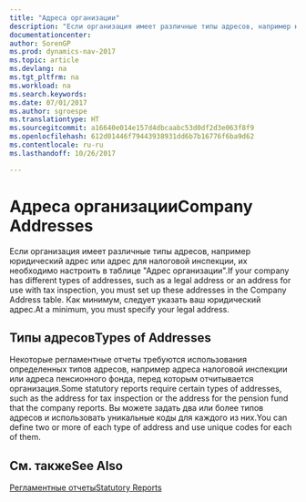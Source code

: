 ```yaml
---
title: "Адреса организации"
description: "Если организация имеет различные типы адресов, например юридический адрес или адрес для налоговой инспекции, их необходимо настроить в таблице \"Адрес организации\"."
documentationcenter: 
author: SorenGP
ms.prod: dynamics-nav-2017
ms.topic: article
ms.devlang: na
ms.tgt_pltfrm: na
ms.workload: na
ms.search.keywords: 
ms.date: 07/01/2017
ms.author: sgroespe
ms.translationtype: HT
ms.sourcegitcommit: a16640e014e157d4dbcaabc53d0df2d3e063f8f9
ms.openlocfilehash: 612d01446f79443938931dd6b7b16776f6ba9d62
ms.contentlocale: ru-ru
ms.lasthandoff: 10/26/2017

---
```

# <a name="company-addresses"></a><span data-ttu-id="e562f-103">Адреса организации</span><span class="sxs-lookup"><span data-stu-id="e562f-103">Company Addresses</span></span>
<span data-ttu-id="e562f-104">Если организация имеет различные типы адресов, например юридический адрес или адрес для налоговой инспекции, их необходимо настроить в таблице "Адрес организации".</span><span class="sxs-lookup"><span data-stu-id="e562f-104">If your company has different types of addresses, such as a legal address or an address for use with tax inspection, you must set up these addresses in the Company Address table.</span></span> <span data-ttu-id="e562f-105">Как минимум, следует указать ваш юридический адрес.</span><span class="sxs-lookup"><span data-stu-id="e562f-105">At a minimum, you must specify your legal address.</span></span>  

## <a name="types-of-addresses"></a><span data-ttu-id="e562f-106">Типы адресов</span><span class="sxs-lookup"><span data-stu-id="e562f-106">Types of Addresses</span></span>  
 <span data-ttu-id="e562f-107">Некоторые регламентные отчеты требуются использования определенных типов адресов, например адреса налоговой инспекции или адреса пенсионного фонда, перед которым отчитывается организация.</span><span class="sxs-lookup"><span data-stu-id="e562f-107">Some statutory reports require certain types of addresses, such as the address for tax inspection or the address for the pension fund that the company reports.</span></span> <span data-ttu-id="e562f-108">Вы можете задать два или более типов адресов и использовать уникальные коды для каждого из них.</span><span class="sxs-lookup"><span data-stu-id="e562f-108">You can define two or more of each type of address and use unique codes for each of them.</span></span>  

## <a name="see-also"></a><span data-ttu-id="e562f-109">См. также</span><span class="sxs-lookup"><span data-stu-id="e562f-109">See Also</span></span>  
[<span data-ttu-id="e562f-110">Регламентные отчеты</span><span class="sxs-lookup"><span data-stu-id="e562f-110">Statutory Reports</span></span>](statutory-reports.md)

